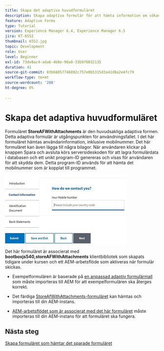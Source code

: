 ```yaml
---
title: Skapa det adaptiva huvudformuläret
description: Skapa adaptiva formulär för att hämta information om sökande och adaptiva formulär för att hämta det sparade adaptiva formuläret
feature: Adaptive Forms
type: Tutorial
version: Experience Manager 6.4, Experience Manager 6.5
jira: KT-6552
thumbnail: 6552.jpg
topic: Development
role: User
level: Beginner
exl-id: 73de0ac4-ada6-4b8e-90a8-33b976032135
duration: 41
source-git-commit: 03b68057748892c757e0b5315d3a41d0a2e4fc79
workflow-type: tm+mt
source-wordcount: '208'
ht-degree: 0%

---
```


# Skapa det adaptiva huvudformuläret

Formuläret **StoreAFWithAttachments** är den huvudsakliga adaptiva formen. Detta adaptiva formulär är utgångspunkten för användningsfallet. I det här formuläret hämtas användarinformation, inklusive mobilnummer. Det här formuläret kan även lägga till några bilagor. När användaren klickar på knappen Spara och avsluta körs serversideskoden för att lagra formulärdata i databasen och ett unikt program-ID genereras och visas för användaren för att skydda dem. Detta program-ID används för att hämta det mobilnummer som är kopplat till programmet.

![huvudprogramformulär](assets/6552.JPG)

Det här formuläret är associerat med **bootboxjs540,storeAFWithAttachments** klientbibliotek som skapats tidigare under kursen och ett AEM-arbetsflöde som aktiveras när formulär skickas.


* Exempelformulären är baserade på [en anpassad adaptiv formulärmall](assets/custom-template-with-page-component.zip) som måste importeras till AEM för att exempelformulären ska återges korrekt.

* Det färdiga [StoreAfWithAttachments-formuläret](assets/store-af-with-attachments-form.zip) kan hämtas och importeras till din AEM-instans.

* [AEM-arbetsflödet som är associerat med det här formuläret](assets/workflow-model-store-af-with-attachments.zip) måste importeras till din AEM-instans för att formuläret ska fungera.


## Nästa steg

[Skapa formuläret som hämtar det sparade formuläret](./retrieve-saved-form.md)